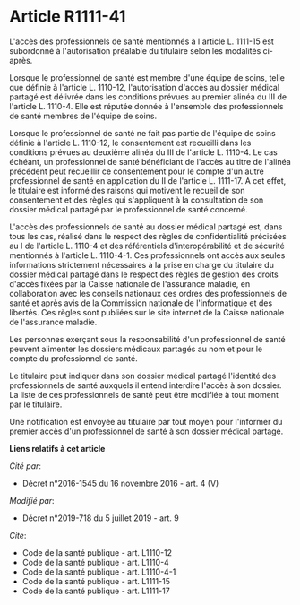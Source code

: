 # Article R1111-41

L'accès des professionnels de santé mentionnés à l'article L. 1111-15 est subordonné à l'autorisation préalable du titulaire
selon les modalités ci-après.

Lorsque le professionnel de santé est membre d'une équipe de soins, telle que définie à l'article L. 1110-12, l'autorisation
d'accès au dossier médical partagé est délivrée dans les conditions prévues au premier alinéa du III de l'article L. 1110-4.
Elle est réputée donnée à l'ensemble des professionnels de santé membres de l'équipe de soins.

Lorsque le professionnel de santé ne fait pas partie de l'équipe de soins définie à l'article L. 1110-12, le consentement est
recueilli dans les conditions prévues au deuxième alinéa du III de l'article L. 1110-4. Le cas échéant, un professionnel de
santé bénéficiant de l'accès au titre de l'alinéa précédent peut recueillir ce consentement pour le compte d'un autre
professionnel de santé en application du II de l'article L. 1111-17. A cet effet, le titulaire est informé des raisons qui
motivent le recueil de son consentement et des règles qui s'appliquent à la consultation de son dossier médical partagé par
le professionnel de santé concerné.

L'accès des professionnels de santé au dossier médical partagé est, dans tous les cas, réalisé dans le respect des règles de
confidentialité précisées au I de l'article L. 1110-4 et des référentiels d'interopérabilité et de sécurité mentionnés à
l'article L. 1110-4-1. Ces professionnels ont accès aux seules informations strictement nécessaires à la prise en charge du
titulaire du dossier médical partagé dans le respect des règles de gestion des droits d'accès fixées par la Caisse nationale
de l'assurance maladie, en collaboration avec les conseils nationaux des ordres des professionnels de santé et après avis de
la Commission nationale de l'informatique et des libertés. Ces règles sont publiées sur le site internet de la Caisse
nationale de l'assurance maladie.

Les personnes exerçant sous la responsabilité d'un professionnel de santé peuvent alimenter les dossiers médicaux partagés au
nom et pour le compte du professionnel de santé.

Le titulaire peut indiquer dans son dossier médical partagé l'identité des professionnels de santé auxquels il entend
interdire l'accès à son dossier. La liste de ces professionnels de santé peut être modifiée à tout moment par le titulaire.

Une notification est envoyée au titulaire par tout moyen pour l'informer du premier accès d'un professionnel de santé à son
dossier médical partagé.

**Liens relatifs à cet article**

_Cité par_:

  - Décret n°2016-1545 du 16 novembre 2016 - art. 4 (V)

_Modifié par_:

  - Décret n°2019-718 du 5 juillet 2019 - art. 9

_Cite_:

  - Code de la santé publique - art. L1110-12
  - Code de la santé publique - art. L1110-4
  - Code de la santé publique - art. L1110-4-1
  - Code de la santé publique - art. L1111-15
  - Code de la santé publique - art. L1111-17
